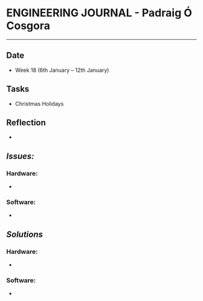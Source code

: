 
# **ENGINEERING JOURNAL - Padraig Ó Cosgora**
----------------------------------------------------------------------

## **Date**
-	Week 18 (6th January – 12th January)

## **Tasks**
- Christmas Holidays

## **Reflection**
-

## **_Issues:_**

### **Hardware:**
-	

### **Software:**
-	

## **_Solutions_**

### **Hardware:**
-	


### **Software:**
-	
